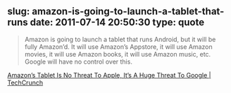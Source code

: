 slug: amazon-is-going-to-launch-a-tablet-that-runs
date: 2011-07-14 20:50:30
type: quote
---

> Amazon is going to launch a tablet that runs Android, but it will be fully Amazon’d. It will use Amazon’s Appstore, it will use Amazon movies, it will use Amazon books, it will use Amazon music, etc. Google will have no control over this.

[Amazon’s Tablet Is No Threat To Apple, It’s A Huge Threat To Google | TechCrunch](http://techcrunch.com/2011/07/13/amazon-tablet-android/)
